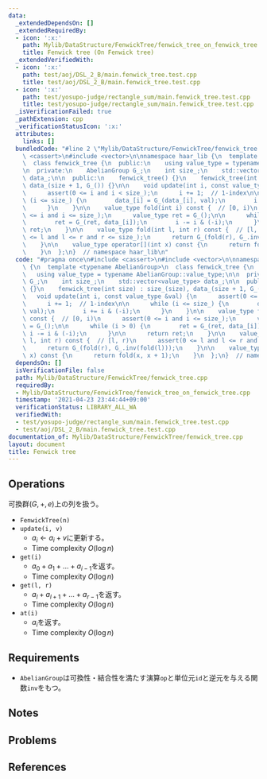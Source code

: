 ```yaml
---
data:
  _extendedDependsOn: []
  _extendedRequiredBy:
  - icon: ':x:'
    path: Mylib/DataStructure/FenwickTree/fenwick_tree_on_fenwick_tree.cpp
    title: Fenwick tree (On Fenwick tree)
  _extendedVerifiedWith:
  - icon: ':x:'
    path: test/aoj/DSL_2_B/main.fenwick_tree.test.cpp
    title: test/aoj/DSL_2_B/main.fenwick_tree.test.cpp
  - icon: ':x:'
    path: test/yosupo-judge/rectangle_sum/main.fenwick_tree.test.cpp
    title: test/yosupo-judge/rectangle_sum/main.fenwick_tree.test.cpp
  _isVerificationFailed: true
  _pathExtension: cpp
  _verificationStatusIcon: ':x:'
  attributes:
    links: []
  bundledCode: "#line 2 \"Mylib/DataStructure/FenwickTree/fenwick_tree.cpp\"\n#include\
    \ <cassert>\n#include <vector>\n\nnamespace haar_lib {\n  template <typename AbelianGroup>\n\
    \  class fenwick_tree {\n  public:\n    using value_type = typename AbelianGroup::value_type;\n\
    \n  private:\n    AbelianGroup G_;\n    int size_;\n    std::vector<value_type>\
    \ data_;\n\n  public:\n    fenwick_tree() {}\n    fenwick_tree(int size) : size_(size),\
    \ data_(size + 1, G_()) {}\n\n    void update(int i, const value_type &val) {\n\
    \      assert(0 <= i and i < size_);\n      i += 1;  // 1-index\n\n      while\
    \ (i <= size_) {\n        data_[i] = G_(data_[i], val);\n        i += i & (-i);\n\
    \      }\n    }\n\n    value_type fold(int i) const {  // [0, i)\n      assert(0\
    \ <= i and i <= size_);\n      value_type ret = G_();\n\n      while (i > 0) {\n\
    \        ret = G_(ret, data_[i]);\n        i -= i & (-i);\n      }\n\n      return\
    \ ret;\n    }\n\n    value_type fold(int l, int r) const {  // [l, r)\n      assert(0\
    \ <= l and l <= r and r <= size_);\n      return G_(fold(r), G_.inv(fold(l)));\n\
    \    }\n\n    value_type operator[](int x) const {\n      return fold(x, x + 1);\n\
    \    }\n  };\n}  // namespace haar_lib\n"
  code: "#pragma once\n#include <cassert>\n#include <vector>\n\nnamespace haar_lib\
    \ {\n  template <typename AbelianGroup>\n  class fenwick_tree {\n  public:\n \
    \   using value_type = typename AbelianGroup::value_type;\n\n  private:\n    AbelianGroup\
    \ G_;\n    int size_;\n    std::vector<value_type> data_;\n\n  public:\n    fenwick_tree()\
    \ {}\n    fenwick_tree(int size) : size_(size), data_(size + 1, G_()) {}\n\n \
    \   void update(int i, const value_type &val) {\n      assert(0 <= i and i < size_);\n\
    \      i += 1;  // 1-index\n\n      while (i <= size_) {\n        data_[i] = G_(data_[i],\
    \ val);\n        i += i & (-i);\n      }\n    }\n\n    value_type fold(int i)\
    \ const {  // [0, i)\n      assert(0 <= i and i <= size_);\n      value_type ret\
    \ = G_();\n\n      while (i > 0) {\n        ret = G_(ret, data_[i]);\n       \
    \ i -= i & (-i);\n      }\n\n      return ret;\n    }\n\n    value_type fold(int\
    \ l, int r) const {  // [l, r)\n      assert(0 <= l and l <= r and r <= size_);\n\
    \      return G_(fold(r), G_.inv(fold(l)));\n    }\n\n    value_type operator[](int\
    \ x) const {\n      return fold(x, x + 1);\n    }\n  };\n}  // namespace haar_lib\n"
  dependsOn: []
  isVerificationFile: false
  path: Mylib/DataStructure/FenwickTree/fenwick_tree.cpp
  requiredBy:
  - Mylib/DataStructure/FenwickTree/fenwick_tree_on_fenwick_tree.cpp
  timestamp: '2021-04-23 23:44:44+09:00'
  verificationStatus: LIBRARY_ALL_WA
  verifiedWith:
  - test/yosupo-judge/rectangle_sum/main.fenwick_tree.test.cpp
  - test/aoj/DSL_2_B/main.fenwick_tree.test.cpp
documentation_of: Mylib/DataStructure/FenwickTree/fenwick_tree.cpp
layout: document
title: Fenwick tree
---
```


## Operations
可換群$(G, +, e)$上の列を扱う。
- `FenwickTree(n)`
- `update(i, v)`
	- $a_i \leftarrow a_i + v$に更新する。
	- Time complexity $O(\log n)$
- `get(i)`
	- $a_0 + a_1 + \ldots + a_{i-1}$を返す。
	- Time complexity $O(\log n)$
- `get(l, r)`
	- $a_l + a_{l+1} + \ldots + a_{r-1}$を返す。
	- Time complexity $O(\log n)$
- `at(i)`
	- $a_i$を返す。
	- Time complexity $O(\log n)$

## Requirements

- `AbelianGroup`は可換性・結合性を満たす演算`op`と単位元`id`と逆元を与える関数`inv`をもつ。

## Notes

## Problems

## References

